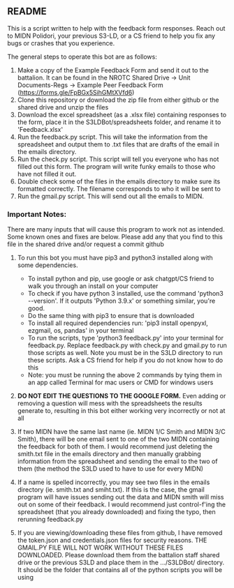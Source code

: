 ## README

This is a script written to help with the feedback form responses. Reach out to MIDN Polidori,
your previous S3-LD, or a CS friend to help you fix any bugs or crashes that you experience.

The general steps to operate this bot are as follows:
1. Make a copy of the Example Feedback Form and send it out to the battalion. It can be found in the NROTC Shared Drive -> Unit Documents-Regs -> Example Peer Feedback Form (https://forms.gle/FpBGx5SihGMtXVfd6)
2. Clone this repository or download the zip file from either github or the shared drive and unzip the files
3. Download the excel spreadsheet (as a .xlsx file) containing responses to the form, place it in the S3LDBot/spreadsheets folder, and rename it to 'Feedback.xlsx'
4. Run the feedback.py script. This will take the information from the spreadsheet and output them to .txt files that are drafts of the email in the emails directory.
5. Run the check.py script. This script will tell you everyone who has not filled out this form. The program will write funky emails to those who have not filled it out.
6. Double check some of the files in the emails directory to make sure its formatted correctly. The filename corresponds to who it will be sent to
7. Run the gmail.py script. This will send out all the emails to MIDN.

### Important Notes:
There are many inputs that will cause this program to work not as intended. Some known ones and fixes are below. Please add any that you find to this file in the shared drive and/or request a commit github

1. To run this bot you must have pip3 and python3 installed along with some dependencies.
	- To install python and pip, use google or ask chatgpt/CS friend to walk you through an install on your computer
	- To check if you have python 3 installed, use the command 'python3 --version'. If it outputs 'Python 3.9.x' or something similar, you're good.
	- Do the same thing with pip3 to ensure that is downloaded
	- To install all required dependencies run: 'pip3 install openpyxl, ezgmail, os, pandas' in your terminal
	- To run the scripts, type 'python3 feedback.py' into your terminal for feedback.py. Replace feedback.py with check.py and gmail.py to run those scripts as well. Note you must be in the S3LD directory to run these scripts. Ask a CS friend for help if you do not know how to do this
	- Note: you must be running the above 2 commands by tying them in an app called Terminal for mac users or CMD for windows users

2. **DO NOT EDIT THE QUESTIONS TO THE GOOGLE FORM.** Even adding or removing a question will mess with the spreadsheets the results generate to, resulting in this bot either working very incorrectly or not at all
	
3. If two MIDN have the same last name (ie. MIDN 1/C Smith and MIDN 3/C Smith), there will
be one email sent to one of the two MIDN containing the feedback for both of them. I would
recommend just deleting the smith.txt file in the emails directory and then manually grabbing
information from the spreadsheet and sending the email to the two of them (the method the S3LD
used to have to use for every MIDN)

4. If a name is spelled incorrectly, you may see two files in the emails directory (ie.
smith.txt and smiht.txt). If this is the case, the gmail program will have issues sending out
the data and MIDN smith will miss out on some of their feedback. I would recommend just
control-f'ing the spreadsheet (that you already downloaded) and fixing the typo, then rerunning
feedback.py

5. If you are viewing/downloading these files from github, I have removed the token.json and credentials.json files for security reasons. THE GMAIL.PY FILE WILL NOT WORK WITHOUT THESE FILES DOWNLOADED. Please download them from the battalion staff shared drive or the previous S3LD and place them in the .../S3LDBot/ directory. It should be the folder that contains all of the python scripts you will be using
